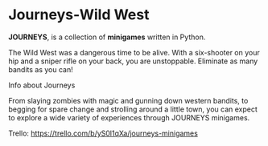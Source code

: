 # Journeys-Wild West

**JOURNEYS**, is a collection of **minigames** written in Python.

The Wild West was a dangerous time to be alive.
With a six-shooter on your hip and a sniper rifle on your back, you are unstoppable.
Eliminate as many bandits as you can!

Info about Journeys

From slaying zombies with magic and gunning down western bandits, to begging for spare change and strolling around a little town, you can expect to explore a wide variety of experiences through JOURNEYS minigames.

Trello: https://trello.com/b/yS0l1qXa/journeys-minigames
